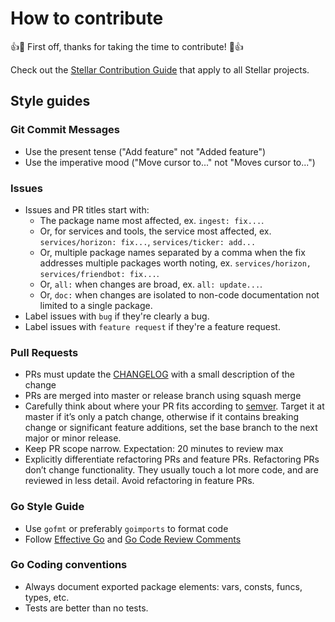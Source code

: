 # How to contribute

👍🎉 First off, thanks for taking the time to contribute! 🎉👍

Check out the [Stellar Contribution Guide](https://github.com/stellar/.github/blob/master/CONTRIBUTING.md) that apply to all Stellar projects.

## Style guides

### Git Commit Messages

* Use the present tense ("Add feature" not "Added feature")
* Use the imperative mood ("Move cursor to..." not "Moves cursor to...")

### Issues

* Issues and PR titles start with:
  * The package name most affected, ex. `ingest: fix...`.
  * Or, for services and tools, the service most affected, ex. `services/horizon: fix...`, `services/ticker: add...`
  * Or, multiple package names separated by a comma when the fix addresses multiple packages worth noting, ex. `services/horizon, services/friendbot: fix...`.
  * Or, `all:` when changes are broad, ex. `all: update...`.
  * Or, `doc:` when changes are isolated to non-code documentation not limited to a single package.
* Label issues with `bug` if they're clearly a bug.
* Label issues with `feature request` if they're a feature request.

### Pull Requests

* PRs must update the [CHANGELOG](CHANGELOG.md) with a small description of the change
* PRs are merged into master or release branch using squash merge
* Carefully think about where your PR fits according to [semver](https://semver.org). Target it at master if it’s only a patch change, otherwise if it contains breaking change or significant feature additions, set the base branch to the next major or minor release.
* Keep PR scope narrow. Expectation: 20 minutes to review max
* Explicitly differentiate refactoring PRs and feature PRs. Refactoring PRs don’t change functionality. They usually touch a lot more code, and are reviewed in less detail. Avoid refactoring in feature PRs.

### Go Style Guide

* Use `gofmt` or preferably `goimports` to format code
* Follow [Effective Go](https://golang.org/doc/effective_go.html) and [Go Code Review Comments](https://github.com/golang/go/wiki/CodeReviewComments)

### Go Coding conventions

- Always document exported package elements: vars, consts, funcs, types, etc.
- Tests are better than no tests.
